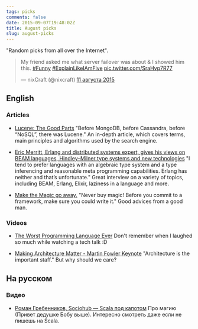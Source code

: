 ```yaml
---
tags: picks
comments: false
date: 2015-09-07T19:48:02Z
title: August picks
slug: august-picks
---
```


"Random picks from all over the Internet".

<!--more-->

<blockquote class="twitter-tweet" lang="ru"><p lang="en" dir="ltr">My friend asked me what server failover was about &amp; I showed him this. <a href="https://twitter.com/hashtag/Funny?src=hash">#Funny</a> <a href="https://twitter.com/hashtag/ExplainLikeIAmFive?src=hash">#ExplainLikeIAmFive</a> <a href="http://t.co/SraHvp7R77">pic.twitter.com/SraHvp7R77</a></p>&mdash; nixCraft (@nixcraft) <a href="https://twitter.com/nixcraft/status/631246886293233664">11 августа 2015</a></blockquote>
<script async src="//platform.twitter.com/widgets.js" charset="utf-8"></script>

## English

### Articles

* [Lucene: The Good Parts](http://blog.parsely.com/post/1691/lucene/)
  "Before MongoDB, before Cassandra, before “NoSQL”, there was Lucene." An
  in-depth article, which covers terms, main principles and algorithms used by
  the search engine.

* [Eric Merritt, Erlang and distributed systems expert, gives his views on BEAM languages, Hindley–Milner type systems and new technologies](https://medium.com/this-is-not-a-monad-tutorial/eric-merritt-erlang-and-distributed-systems-expert-gives-his-views-on-beam-languages-hindley-a09b15f53a2f)
  "I tend to prefer languages with an algebraic type system and a type
  inferencing and reasonable meta programming capabilities. Erlang has neither
  and that’s unfortunate." Great interview on a variety of topics, including
  BEAM, Erlang, Elixir, laziness in a language and more.

* [Make the Magic go away.](http://blog.8thlight.com/uncle-bob/2015/08/06/let-the-magic-die.html)
  "Never buy magic! Before you commit to a framework, make sure you could write
  it." Good advices from a good man.

### Videos

* [The Worst Programming Language Ever](http://www.infoq.com/presentations/worst-programming-language)
  Don't remember when I laughed so much while watching a tech talk :D

* [Making Architecture Matter - Martin Fowler Keynote](https://www.youtube.com/watch?v=DngAZyWMGR0)
  "Architecture is the important staff." But why should we care?

## На русском

### Видео

* [Роман Гребенников, Sociohub — Scala под капотом](https://www.youtube.com/watch?v=M7ptT_yY97U)
  Про магию (Привет дедушке Бобу выше). Интересно смотреть даже если не пишешь на Scala.
